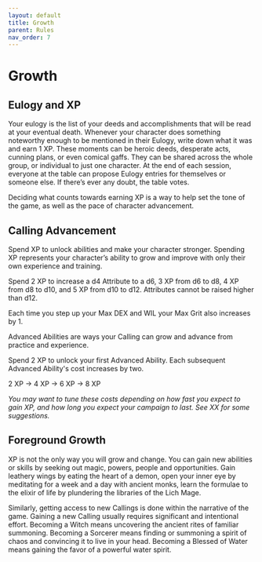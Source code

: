 ```yaml
---
layout: default
title: Growth
parent: Rules
nav_order: 7
---
```


# Growth

## Eulogy and XP

Your eulogy is the list of your deeds and accomplishments that will be read at your eventual death. Whenever your character does something noteworthy enough to be mentioned in their Eulogy, write down what it was and earn 1 XP. These moments can be heroic deeds, desperate acts, cunning plans, or even comical gaffs. They can be shared across the whole group, or individual to just one character. At the end of each session, everyone at the table can propose Eulogy entries for themselves or someone else. If there’s ever any doubt, the table votes.

Deciding what counts towards earning XP is a way to help set the tone of the game, as well as the pace of character advancement.

## Calling Advancement

Spend XP to unlock abilities and make your character stronger. Spending XP represents your character’s ability to grow and improve with only their own experience and training.

Spend 2 XP to increase a d4 Attribute to a d6, 3 XP from d6 to d8, 4 XP from d8 to d10, and 5 XP from d10 to d12. Attributes cannot be raised higher than d12.

Each time you step up your Max DEX and WIL your Max Grit also increases by 1.

Advanced Abilities are ways your Calling can grow and advance from practice and experience.

Spend 2 XP to unlock your first Advanced Ability. Each subsequent Advanced Ability's cost increases by two.

2 XP → 4 XP → 6 XP → 8 XP 

*You may want to tune these costs depending on how fast you expect to gain XP, and how long you expect your campaign to last. See XX for some suggestions.*

## Foreground Growth

XP is not the only way you will grow and change. You can gain new abilities or skills by seeking out magic, powers, people and opportunities. Gain leathery wings by eating the heart of a demon, open your inner eye by meditating for a week and a day with ancient monks, learn the formulae to the elixir of life by plundering the libraries of the Lich Mage.

Similarly, getting access to new Callings is done within the narrative of the game. Gaining a new Calling usually requires significant and intentional effort. Becoming a Witch means  uncovering the ancient rites of familiar summoning. Becoming a Sorcerer means finding or summoning a spirit of chaos and convincing it to live in your head. Becoming a Blessed of Water means gaining the favor of a powerful water spirit.